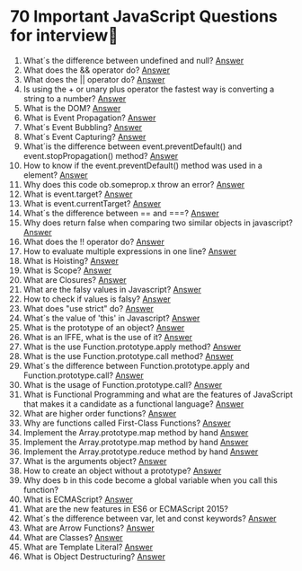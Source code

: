 # 70 Important JavaScript Questions for interview💭
1. What´s the difference between undefined and null? [Answer](https://youtu.be/2piRrupO8mY)
2. What does the && operator do? [Answer](https://youtu.be/HPiJSFqKIPc)
3. What does the || operator do? [Answer](https://youtu.be/9qsrHjsvi08)
4. Is using the + or unary plus operator the fastest way is converting a string to a number? [Answer](https://youtu.be/h3eohpTcppI)
5. What is the DOM? [Answer](https://youtu.be/GFoPysTdpxU)
6. What is Event Propagation? [Answer](https://youtu.be/VtxcpxqkD-s)
7. What´s Event Bubbling? [Answer](https://youtu.be/HATzHzqNRAg)
8. What´s Event Capturing? [Answer](https://youtu.be/eE_GscMnAlg)
9. What´is the difference between event.preventDefault() and event.stopPropagation() method? [Answer](https://youtu.be/G_NbhZGA4l8)
10. How to know if the event.preventDefault() method was used in a element? [Answer](https://youtu.be/E0vbO3XFRQw)
11. Why does this code ob.someprop.x throw an error? [Answer](https://youtu.be/vy576-9enrw)
12. What is event.target? [Answer](https://youtu.be/mAyevQQzjVA)
13. What is event.currentTarget? [Answer](https://youtu.be/xa9yCnI_ywQ)
14. What´s the difference between == and ===? [Answer](https://youtu.be/BjX9ZZtg1I0)
15. Why does return false when comparing two similar objects in javascript? [Answer](https://youtu.be/lwF_ze-9khw)
16. What does the !! operator do? [Answer](https://youtu.be/l2XC6f3DNzw)
17. How to evaluate multiple expressions in one line? [Answer](https://youtu.be/iA5bYo5r_iY)
18. What is Hoisting? [Answer](https://youtu.be/ZXnsQYqu1d0)
19. What is Scope? [Answer](https://youtu.be/yw44kCmJWXM)
20. What are Closures? [Answer](https://youtu.be/AKzno3oYHj0)
21. What are the falsy values in Javascript? [Answer](https://youtu.be/Y_ObJxDPQWo)
22. How to check if values is falsy? [Answer](https://youtu.be/eKWlE_hlLI8)
23. What does "use strict" do? [Answer](https://youtu.be/6gCJGBydmj4)
24. What´s the value of 'this' in Javascript? [Answer](https://youtu.be/-DSuFb-LK4o)
25. What is the prototype of an object? [Answer](https://youtu.be/48mk1I1Vyn0)
26. What is an IFFE, what is the use of it? [Answer](https://youtu.be/wvf2LxfmkeE)
27. What is the use Function.prototype.apply method? [Answer](https://youtu.be/kHyrfrrKI_o)
28. What is the use Function.prototype.call method? [Answer](https://youtu.be/mWiYFhyAAr4)
29. What´s the difference between Function.prototype.apply and Function.prototype.call? [Answer](https://youtu.be/uBiNxZIC668)
30. What is the usage of Function.prototype.call? [Answer](https://youtu.be/l0CvucXTGKo)
31. What is Functional Programming and what are the features of JavaScript that makes it a candidate as a functional language? [Answer](https://youtu.be/hXOwooLgn8Q)
32. What are higher order functions? [Answer](https://youtu.be/0jzqqITaAdM)
33. Why are functions called First-Class Functions? [Answer](https://youtu.be/2o7aAe75Dw8)
34. Implement the Array.prototype.map method by hand [Answer](https://youtu.be/xg0V0gkzByM)
35. Implement the Array.prototype.map method by hand [Answer](https://youtu.be/1PT_wVPP2ss)
36. Implement the Array.prototype.reduce method by hand [Answer](https://youtu.be/KFukxYONugs)
37. What is the arguments object? [Answer](https://youtu.be/UnOoZlqnuqQ)
38. How to create an object without a prototype? [Answer](https://youtu.be/UwsoeqPV6HI)
39. Why does b in this code become a global variable when you call this function?
40. What is ECMAScript? [Answer](https://youtu.be/NiiLOT_rsTI)
41. What are the new features in ES6 or ECMAScript 2015?
42. What´s the difference between var, let and const keywords? [Answer](https://youtu.be/xYoR86l1ftI)
43. What are Arrow Functions? [Answer](https://youtu.be/Do9q7qGVu4U)
44. What are Classes? [Answer](https://youtu.be/9g4OiqYUa5s)
45. What are Template Literal? [Answer]()
46. What is Object Destructuring? [Answer]()